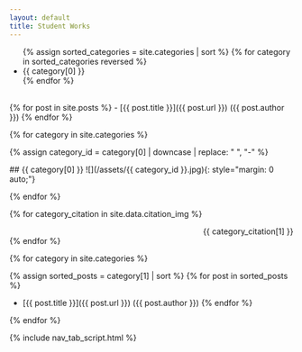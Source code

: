 ```yaml
---
layout: default
title: Student Works
---
```


<ul class="nav">
  {% assign sorted_categories = site.categories | sort %}
  {% for category in sorted_categories reversed %}
    <li class="nav_item">
      <a class="nav_link tab_link" onclick="open_tab(event, '{{ category[0] | downcase |  replace: " ", "-" }}')">{{ category[0] }}</a>
    </li>
  {% endfor %}
</ul>

<div id="all-posts" class="tab_content" markdown="1">
  <br>
  {% for post in site.posts %}
  -  [{{ post.title }}]({{ post.url }}) ({{ post.author }})
  {% endfor %}
</div>

{% for category in site.categories %}

{% assign category_id = category[0] | downcase |  replace: " ", "-" %}

<div id="{{ category_id }}" class="tab_content" markdown="1">
##  {{ category[0] }}
![](/assets/{{ category_id }}.jpg){: style="margin: 0 auto;"}
</div>

{% endfor %}

{% for category_citation in site.data.citation_img %}
<div id="{{ category_citation[0] }}" class="tab_content" style="text-align: right;">
{{ category_citation[1] }}
</div>
{% endfor %}

{% for category in site.categories %}

<div id="{{ category_id }}" class="tab_content" markdown="1">

  {% assign sorted_posts = category[1] | sort %}
  {% for post in sorted_posts %}
  -  [{{ post.title }}]({{ post.url }}) ({{ post.author }})
  {% endfor %}

</div>

{% endfor %}

{% include nav_tab_script.html %}
